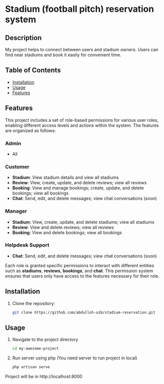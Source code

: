 # Stadium (football pitch) reservation system

## Description

My project helps to connect between users and stadium owners. Users can find near stadiums and book it easily for convenient time. 

## Table of Contents
- [Installation](#installation)
- [Usage](#usage)
- [Features](#features)

## Features

This project includes a set of role-based permissions for various user roles, enabling different access levels and actions within the system. The features are organized as follows:

### Admin
- All

### Customer
- **Stadium**: View stadium details and view all stadiums
- **Review**: View, create, update, and delete reviews; view all reviews
- **Booking**: View and manage bookings; create, update, and delete bookings; view all bookings
- **Chat**: Send, edit, and delete messages; view chat conversations (soon)

### Manager
- **Stadium**: View, create, update, and delete stadiums; view all stadiums
- **Review**: View and delete reviews; view all reviews
- **Booking**: View and delete bookings; view all bookings

### Helpdesk Support
- **Chat**: Send, edit, and delete messages; view chat conversations (soon)

Each role is granted specific permissions to interact with different entities such as **stadiums**, **reviews**, **bookings**, and **chat**. This permission system ensures that users only have access to the features necessary for their role.


## Installation

1. Clone the repository:
   ```bash
   git clone https://github.com/abdulloh-uzb/stadium-reservation.git

## Usage

1. Navigate to the project directory
    ```bash
    cd my-awesome-project

2. Run server using php (You need server to run project in local)
    ```bash
    php artisan serve

Project will be in http://localhost:8000


